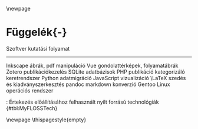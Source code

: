 \newpage
# Függelék{-}

Szoftver        kutatási folyamat
--------        ---------------------------------------------------
Inkscape        ábrák, pdf manipuláció
Vue             gondolattérképek, folyamatábrák
Zotero          publikációkezelés 
SQLite          adatbázisok
PHP             publikáció kategorizáló keretrendszer
Python          adatmigráció
JavaScript      vizualizáció
\LaTeX          szedés és kiadványszerkesztés
pandoc          markdown konverzió
Gentoo Linux    operációs rendszer

: Értekezés előállításához felhasznált nyílt forrású technológiák {#tbl:MyFLOSSTech}

\newpage
\thispagestyle{empty}
